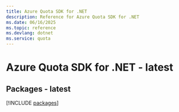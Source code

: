 ```yaml
---
title: Azure Quota SDK for .NET
description: Reference for Azure Quota SDK for .NET
ms.date: 06/16/2025
ms.topic: reference
ms.devlang: dotnet
ms.service: quota
---
```

# Azure Quota SDK for .NET - latest
## Packages - latest
[!INCLUDE [packages](quota-index.md)]